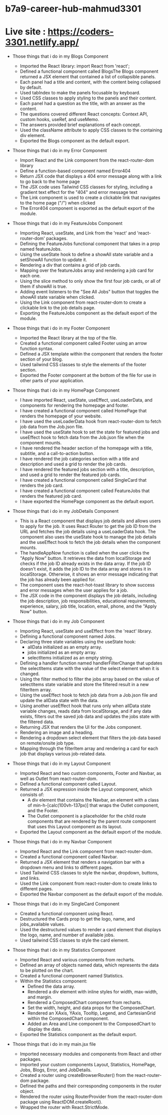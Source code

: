 # b7a9-career-hub-mahmud3301
# Live site : https://coders-3301.netlify.app/

* Those things that i do in my Blogs Component
  - Imported the React library: import React from 'react';
  - Defined a functional component called BlogsThe Blogs component returned a JSX element that contained a list of collapsible panels.
  - Each panel had a title and content, with the content being collapsed by default.
  - Used tabIndex to make the panels focusable by keyboard.
  - Used CSS classes to apply styling to the panels and their content.
  - Each panel had a question as the title, with an answer as the content.
  - The questions covered different React concepts: Context API, custom hooks, useRef, and useMemo.
  - The answers provided brief explanations of each concept.
  - Used the className attribute to apply CSS classes to the containing div element.
  - Exported the Blogs component as the default export.

* Those things that i do in my Error Component
  - Import React and the Link component from the react-router-dom library
  - Define a function-based component named Error404
  - Return JSX code that displays a 404 error message along with a link to go back to the home page
  - The JSX code uses Tailwind CSS classes for styling, including a gradient text effect for the "404"  and error message text
  - The Link component is used to create a clickable link that navigates to the home page ("/") when clicked
  - The Error404 component is exported as the default export of the module.

* Those things that i do in my FeatureJobs Component
  - Importing React, useState, and Link from the 'react' and 'react-router-dom' packages.
  - Defining the FeatureJobs functional component that takes in a prop named featureJobs.
  - Using the useState hook to define a showAll state variable and a setShowAll function to update it.
  - Rendering a div that contains a grid of job cards.
  - Mapping over the featureJobs array and rendering a job card for each one.
  - Using the slice method to only show the first four job cards, or all of them if showAll is true.
  - Adding event listeners to the "See All Jobs" button that toggles the showAll state variable when clicked.
  - Using the Link component from react-router-dom to create a clickable link to the job details page.
  - Exporting the FeatureJobs component as the default export of the module.

* Those things that i do in my Footer Component
  - Imported the React library at the top of the file.
  - Created a functional component called Footer using an arrow function syntax.
  - Defined a JSX template within the component that renders the footer section of your blog.
  - Used tailwind CSS classes to style the elements of the footer section.
  - Exported the Footer component at the bottom of the file for use in other parts of your application.

* Those things that i do in my HomePage Component
  - I have imported React, useState, useEffect, useLoaderData, and components for rendering the homepage and footer.
  - I have created a functional component called HomePage that renders the homepage of your website.
  - I have used the useLoaderData hook from react-router-dom to fetch job data from the Job.json file.
  - I have used the useState hook to set the state for featured jobs and useEffect hook to fetch data from the Job.json file when the component mounts.
  - I have rendered the header section of the homepage with a title, subtitle, and a call-to-action button.
  - I have rendered the job categories section with a title and description and used a grid to render the job cards.
  - I have rendered the featured jobs section with a title, description, and used a grid to render the featured job cards.
  - I have created a functional component called SingleCard that renders the job card.
  - I have created a functional component called FeatureJobs that renders the featured job card.
  - I have exported the HomePage component as the default export.

* Those things that i do in my JobDetails Component
  - This is a React component that displays job details and allows users to apply for the job. It uses React Router to get the job ID from the URL and fetches the job details using a useLoaderData hook. The component also uses the useState hook to manage the job details and the useEffect hook to fetch the job details when the component mounts.
  - The handleAppNow function is called when the user clicks the "Apply Now" button. It retrieves the data from localStorage and checks if the job ID already exists in the data array. If the job ID doesn't exist, it adds the job ID to the data array and stores it in localStorage. Otherwise, it shows an error message indicating that the job has already been applied for.
  - The component uses the react-hot-toast library to show success and error messages when the user applies for a job.
  - The JSX code in the component displays the job details, including the job description, job responsibilities, educational requirements, experience, salary, job title, location, email, phone, and the "Apply Now" button.

* Those things that i do in my Job Component
  - Importing React, useState and useEffect from the 'react' library.
  - Defining a functional component named Jobs.
  - Declaring three state variables using the useState hook:
    - allData initialized as an empty array.
    - jobs initialized as an empty array.
    - selectItems initialized as an empty string.
  - Defining a handler function named handlerFilterChange that updates the selectItems state with the value of the select element when it is changed.
  - Using the filter method to filter the jobs array based on the value of selectItems state variable and store the filtered result in a new filterItem array.
  - Using the useEffect hook to fetch job data from a Job.json file and update the allData state with the data.
  - Using another useEffect hook that runs only when allData state variable changes, reads data from localStorage, and if any data exists, filters out the saved job data and updates the jobs state with the filtered data.
  - Returning JSX that renders the UI for the Jobs component.
  - Rendering an image and a heading.
  - Rendering a dropdown select element that filters the job data based on remote/onsite job type.
  - Mapping through the filterItem array and rendering a card for each job that displays various job-related data.

* Those things that i do in my Layout Component
  - Imported React and two custom components, Footer and Navbar, as well as Outlet from react-router-dom.
  - Defined a functional component called Layout.
  - Returned a JSX expression inside the Layout component, which consists of:
    - A div element that contains the Navbar, an element with a class of min-h-[calc(100vh-137px)] that wraps the Outlet component, and the Footer.
    - The Outlet component is a placeholder for the child route components that are rendered by the parent route component that uses this Layout component as its layout.
  - Exported the Layout component as the default export of the module.

* Those things that i do in my Navbar Component
  - Imported React and the Link component from react-router-dom.
  - Created a functional component called Navbar.
  - Returned a JSX element that renders a navigation bar with a dropdown menu and links to different pages.
  - Used Tailwind CSS classes to style the navbar, dropdown, buttons, and links.
  - Used the Link component from react-router-dom to create links to different pages.
  - Exported the Navbar component as the default export of the module.

* Those things that i do in my SingleCard Component
  - Created a functional component using React.
  - Destructured the Cards prop to get the logo, name, and jobs_available values.
  - Used the destructured values to render a card element that displays the logo, name, and number of available jobs.
  - Used tailwind CSS classes to style the card element.

* Those things that i do in my Statistics Component
  - Imported React and various components from recharts.
  - Defined an array of objects named data, which represents the data to be plotted on the chart.
  - Created a functional component named Statistics.
  - Within the Statistics component:
    - Defined the data array.
    - Rendered a div element with inline styles for width, max-width, and margin.
    - Rendered a ComposedChart component from recharts.
    - Set the width, height, and data props for the ComposedChart.
    - Rendered an XAxis, YAxis, Tooltip, Legend, and CartesianGrid within the ComposedChart component.
    - Added an Area and Line component to the ComposedChart to display the data.
  - Exported the Statistics component as the default export.

* Those things that i do in my main.jsx file
  - Imported necessary modules and components from React and other packages.
  - Imported your custom components Layout, Statistics, HomePage, Jobs, Blogs, Error, and JobDetails.
  - Created a router using createBrowserRouter() from the react-router-dom package.
  - Defined the paths and their corresponding components in the router object.
  - Rendered the router using RouterProvider from the react-router-dom package using ReactDOM.createRoot().
  - Wrapped the router with React.StrictMode.